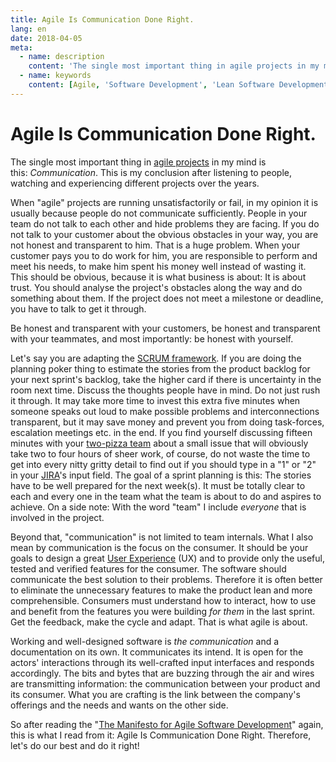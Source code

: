 ```yaml
---
title: Agile Is Communication Done Right.
lang: en
date: 2018-04-05
meta:
  - name: description
    content: 'The single most important thing in agile projects in my mind is this: Communication.'
  - name: keywords
    content: [Agile, 'Software Development', 'Lean Software Development', 'Lean Startup', 'Agile Development']
---
```


# Agile Is Communication Done Right.

The single most important thing in [agile projects](https://en.wikipedia.org/wiki/Agile_software_development) in my mind is this: *Communication*. This is my conclusion after listening to people, watching and experiencing different projects over the years.

When "agile" projects are running unsatisfactorily or fail, in my opinion it is usually because people do not communicate sufficiently. People in your team do not talk to each other and hide problems they are facing. If you do not talk to your customer about the obvious obstacles in your way, you are not honest and transparent to him. That is a huge problem. When your customer pays you to do work for him, you are responsible to perform and meet his needs, to make him spent his money well instead of wasting it. This should be obvious, because it is what business is about: It is about trust. You should analyse the project's obstacles along the way and do something about them. If the project does not meet a milestone or deadline, you have to talk to get it through.

Be honest and transparent with your customers, be honest and transparent with your teammates, and most importantly: be honest with yourself.

Let's say you are adapting the [SCRUM framework](https://en.wikipedia.org/wiki/Scrum_%28software_development%29). If you are doing the planning poker thing to estimate the stories from the product backlog for your next sprint's backlog, take the higher card if there is uncertainty in the room next time. Discuss the thoughts people have in mind. Do not just rush it through. It may take more time to invest this extra five minutes when someone speaks out loud to make possible problems and interconnections transparent, but it may save money and prevent you from doing task-forces, escalation meetings etc. in the end. If you find yourself discussing fifteen minutes with your [two-pizza team](https://www.fastcompany.com/3037542/productivity-hack-of-the-week-the-two-pizza-approach-to-productive-teamwork) about a small issue that will obviously take two to four hours of sheer work, of course, do not waste the time to get into every nitty gritty detail to find out if you should type in a "1" or "2" in your [JIRA](https://en.wikipedia.org/wiki/Jira_%28software%29)'s input field. The goal of a sprint planning is this: The stories have to be well prepared for the next week(s). It must be totally clear to each and every one in the team what the team is about to do and aspires to achieve. On a side note: With the word "team" I include *everyone* that is involved in the project.

Beyond that, "communication" is not limited to team internals. What I also mean by communication is the focus on the consumer. It should be your goals to design a great [User Experience](https://en.wikipedia.org/wiki/User_experience) (UX) and to provide only the useful, tested and verified features for the consumer. The software should communicate the best solution to their problems. Therefore it is often better to eliminate the unnecessary features to make the product lean and more comprehensible. Consumers must understand how to interact, how to use and benefit from the features you were building *for them* in the last sprint. Get the feedback, make the cycle and adapt. That is what agile is about.

Working and well-designed software is *the communication* and a documentation on its own. It communicates its intend. It is open for the actors' interactions through its well-crafted input interfaces and responds accordingly. The bits and bytes that are buzzing through the air and wires are transmitting information: the communication between your product and its consumer. What you are crafting is the link between the company's offerings and the needs and wants on the other side.

So after reading the "[The Manifesto for Agile Software Development](https://en.wikipedia.org/wiki/Agile_software_development#The_Manifesto_for_Agile_Software_Development)" again, this is what I read from it: Agile Is Communication Done Right. Therefore, let's do our best and do it right!
